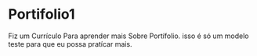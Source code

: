 # Portifolio1
Fiz um Currículo Para aprender mais Sobre Portífolio. isso é só um modelo teste para que eu possa pratícar mais.
